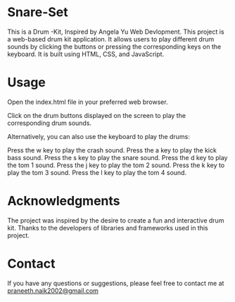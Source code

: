 # Snare-Set
This is a Drum -Kit, Inspired by Angela Yu Web Devlopment.
This project is a web-based drum kit application.
It allows users to play different drum sounds by clicking the buttons or pressing the corresponding keys on the keyboard. 
It is built using HTML, CSS, and JavaScript.

 # Usage
Open the index.html file in your preferred web browser.

Click on the drum buttons displayed on the screen to play the corresponding drum sounds.

Alternatively, you can also use the keyboard to play the drums:

Press the w key to play the crash sound.
Press the a key to play the kick bass sound.
Press the s key to play the snare sound.
Press the d key to play the tom 1 sound.
Press the j key to play the tom 2 sound.
Press the k key to play the tom 3 sound.
Press the l key to play the tom 4 sound.

# Acknowledgments
The project was inspired by the desire to create a fun and interactive drum kit.
Thanks to the developers of libraries and frameworks used in this project.

# Contact
If you have any questions or suggestions, please feel free to contact me at praneeth.naik2002@gmail.com


